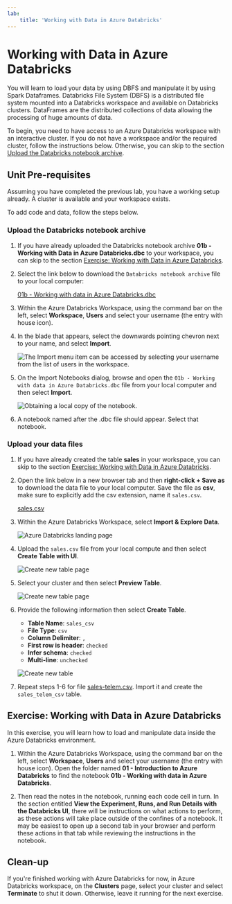```yaml
---
lab:
    title: 'Working with Data in Azure Databricks'
---
```

# Working with Data in Azure Databricks

You will learn to load your data by using DBFS and manipulate it by using Spark Dataframes.
Databricks File System (DBFS) is a distributed file system mounted into a Databricks workspace and available on Databricks clusters.
DataFrames are the distributed collections of data allowing the processing of huge amounts of data.

To begin, you need to have access to an Azure Databricks workspace with an interactive cluster. If you do not have a workspace and/or the required cluster, follow the instructions below. Otherwise, you can skip to the section [Upload the Databricks notebook archive](#Upload-the-Databricks-notebook-archive).

## Unit Pre-requisites

Assuming you have completed the previous lab, you have a working setup already. A cluster is available and your workspace exists.

To add code and data, follow the steps below.

### Upload the Databricks notebook archive

1. If you have already uploaded the Databricks notebook archive **01b - Working with Data in Azure Databricks.dbc** to your workspace, you can skip to the section [Exercise: Working with Data in Azure Databricks](#Exercise-Working-with-Data-in-Azure-Databricks).

2. Select the link below to download the `Databricks notebook archive` file to your local computer:

   [01b - Working with data in Azure Databricks.dbc](/01b%20-%20Working%20with%20data%20in%20Azure%20Databricks.dbc?raw=true)

3. Within the Azure Databricks Workspace, using the command bar on the left, select **Workspace**, **Users** and select your username (the entry with house icon).

4. In the blade that appears, select the downwards pointing chevron next to your name, and select **Import**.

    ![The Import menu item can be accessed by selecting your username from the list of users in the workspace.](images/02-azure-databricks-import-menu.png "Import Menu")

5. On the Import Notebooks dialog, browse and open the `01b - Working with data in Azure Databricks.dbc` file from your local computer and then select **Import**.

    ![Obtaining a local copy of the notebook.](images/01b-import-notebook.png "Obtaining a local copy of the notebook")

6. A notebook named after the .dbc file should appear. Select that notebook.


### Upload your data files

1. If you have already created the table **sales** in your workspace, you can skip to the section [Exercise: Working with Data in Azure Databricks](#Exercise-Working-with-Data-in-Azure-Databricks).

2. Open the link below in a new browser tab and then **right-click + Save as** to download the data file to your local computer. Save the file as **csv**, make sure to explicitly add the csv extension, name it `sales.csv`.

   [sales.csv](/data/sales.csv?raw=true)

3. Within the Azure Databricks Workspace, select **Import & Explore Data**.

    ![Azure Databricks landing page](images/02-azure-databricks-landing-page.png 'Import & Explore Data')

4. Upload the `sales.csv` file from your local compute and then select **Create Table with UI**.

    ![Create new table page](images/02-azure-databricks-upload-file.png 'Create New Table')

5. Select your cluster and then select **Preview Table**.

    ![Create new table page](images/02-azure-databricks-preview-table.png 'Preview Table')

6. Provide the following information then select **Create Table**.

    - **Table Name**: `sales_csv`
    - **File Type**: `csv`
    - **Column Delimiter**: `,`
    - **First row is header**: `checked`
    - **Infer schema**: `checked`
    - **Multi-line**: `unchecked`

    ![Create new table](images/02-azure-databricks-create-table.png 'Create Table')

7. Repeat steps 1-6 for file [sales-telem.csv](/data/sales-telem.csv?raw=true). 
Import it and create the `sales_telem_csv` table.


## Exercise: Working with Data in Azure Databricks

In this exercise, you will learn how to load and manipulate data inside the Azure Databricks environment.

1. Within the Azure Databricks Workspace, using the command bar on the left, select **Workspace**, **Users** and select your username (the entry with house icon). Open the folder named **01 - Introduction to Azure Databricks** to find the notebook **01b - Working with data in Azure Databricks**.

2. Then read the notes in the notebook, running each code cell in turn.  In the section entitled **View the Experiment, Runs, and Run Details with the Databricks UI**, there will be instructions on what actions to perform, as these actions will take place outside of the confines of a notebook.  It may be easiest to open up a second tab in your browser and perform these actions in that tab while reviewing the instructions in the notebook.

## Clean-up

If you're finished working with Azure Databricks for now, in Azure Databricks workspace, on the **Clusters** page, select your cluster and select **Terminate** to shut it down. Otherwise, leave it running for the next exercise.
